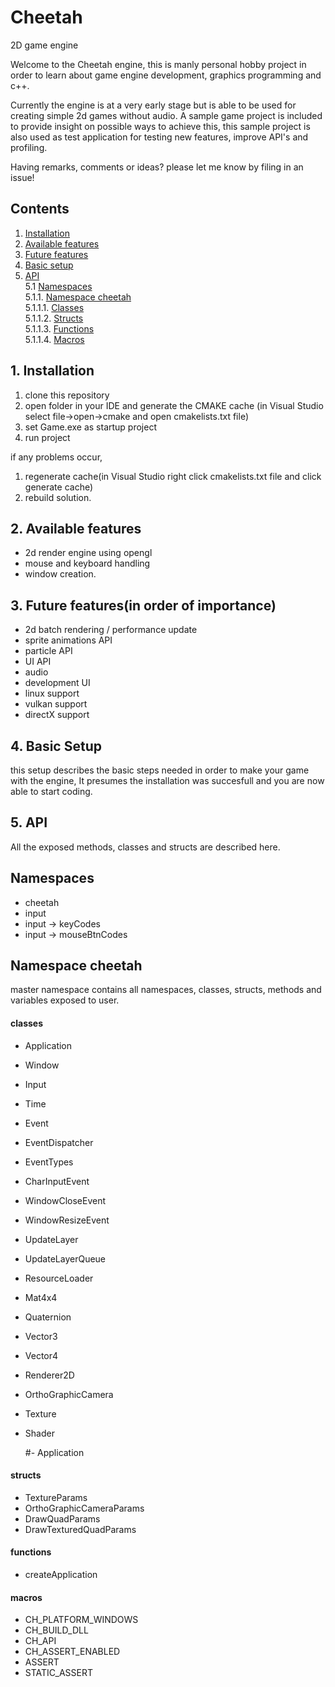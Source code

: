 # Cheetah
2D game engine

Welcome to the Cheetah engine, this is manly personal hobby project in order to learn about game engine development, graphics programming and c++.

Currently the engine is at a very early stage but is able to be used for creating simple 2d games without audio. 
A sample game project is included to provide insight on possible ways to achieve this, this sample project is also used as test application for testing new features, improve API's and profiling.

Having remarks, comments or ideas? please let me know by filing in an issue!

## Contents
1. [Installation](#1-installation)                                                                                                       
2. [Available features](#2-available-features)
3. [Future features](#3-future-featuresin-order-of-importance)
4. [Basic setup](#4-basic-setup) 
5. [API](#5-api)\
    5.1 [Namespaces](#namespaces)\
        5.1.1. [Namespace cheetah](#namespace-cheetah)\
            5.1.1.1. [Classes](#classes)\
            5.1.1.2. [Structs](#structs)\
            5.1.1.3. [Functions](#functions)\
            5.1.1.4. [Macros](#macros)

## 1. Installation
1. clone this repository 
2. open folder in your IDE and generate the CMAKE cache (in Visual Studio select file->open->cmake and open cmakelists.txt file)
3. set Game.exe as startup project
4. run project

if any problems occur,
1. regenerate cache(in Visual Studio right click cmakelists.txt file and click generate cache)
2. rebuild solution.

## 2. Available features
- 2d render engine using opengl
- mouse and keyboard handling
- window creation.

## 3. Future features(in order of importance)
- 2d batch rendering / performance update
- sprite animations API
- particle API
- UI API
- audio
- development UI
- linux support
- vulkan support
- directX support

## 4. Basic Setup
this setup describes the basic steps needed in order to make your game with the engine, It presumes the installation was succesfull and you are now able to start coding.

## 5. API
All the exposed methods, classes and structs are described here.

## Namespaces
- cheetah
- input
- input -> keyCodes
- input -> mouseBtnCodes

## Namespace cheetah
master namespace contains all namespaces, classes, structs, methods and variables exposed to user.

#### classes
- Application
- Window
- Input
- Time
- Event
- EventDispatcher
- EventTypes
- CharInputEvent
- WindowCloseEvent
- WindowResizeEvent
- UpdateLayer
- UpdateLayerQueue
- ResourceLoader<T>
- Mat4x4<T>
- Quaternion
- Vector3<T>
- Vector4<T>
- Renderer2D
- OrthoGraphicCamera
- Texture
- Shader
    
    #- Application
    

#### structs
- TextureParams
- OrthoGraphicCameraParams
- DrawQuadParams
- DrawTexturedQuadParams

#### functions
- createApplication

#### macros
- CH_PLATFORM_WINDOWS
- CH_BUILD_DLL
- CH_API
- CH_ASSERT_ENABLED
- ASSERT
- STATIC_ASSERT
 
